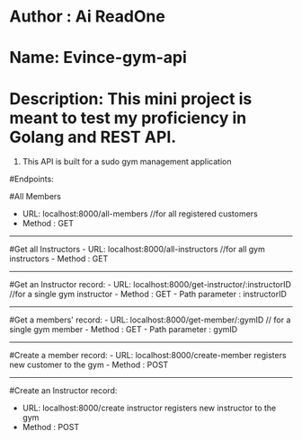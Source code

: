 # Author : Ai ReadOne
# Name: Evince-gym-api
# Description: This mini project is meant to test my proficiency in Golang and REST API.

1. This API is built for a sudo gym management application

#Endpoints:

#All Members 
- URL: localhost:8000/all-members //for all registered customers
- Method : GET
<hr>
#Get all Instructors 
- URL: localhost:8000/all-instructors //for all gym instructors 
- Method : GET
<hr>
#Get an Instructor record:
- URL: localhost:8000/get-instructor/:instructorID //for a single gym instructor
- Method : GET
- Path parameter : instructorID
<hr>
#Get a members' record:
- URL: localhost:8000/get-member/:gymID // for a single gym member
- Method : GET
- Path parameter : gymID
<hr>
#Create a member record:
- URL: localhost:8000/create-member registers new customer to the gym
- Method : POST
<hr>

#Create an Instructor record:
- URL: localhost:8000/create instructor registers new instructor to the gym
- Method : POST
